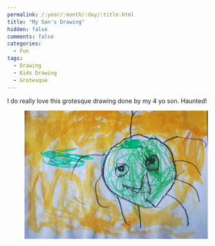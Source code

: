 ```yaml
---
permalink: /:year/:month/:day/:title.html
title: "My Son's Drawing"
hidden: false
comments: false
categories:
  - Fun
tags:
  - Drawing
  - Kids Drawing
  - Grotesque
---
```


I do really love this grotesque drawing done by my 4 yo son. Haunted!

<figure>
    <a href="/assets/fun/2018/10/21/IMG_20181021_233143.jpg"><img src="/assets/fun/2018/10/21/IMG_20181021_233143.jpg"></a>
</figure>
